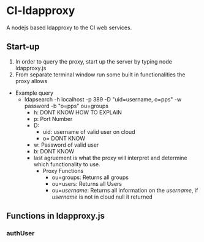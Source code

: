 # CI-ldapproxy
A nodejs based ldapproxy to the CI web services.


## Start-up
1. In order to query the proxy, start up the server by typing node ldapproxy.js
2. From separate terminal window run some built in functionalities the proxy allows
  * Example query
    * ldapsearch -h localhost -p 389 -D "uid=username, o=pps" -w password -b "o=pps" ou=groups
      - h: DONT KNOW HOW TO EXPLAIN
      - p: Port Number
      - D: 
        - uid: username of valid user on cloud
        - o= DONT KNOW 
      - w: Password of valid user
      - b: DONT KNOW
      - last agruement is what the proxy will interpret and determine which functionality to use.
        * Proxy Functions
          * ou=groups: Returns all groups
          * ou=users: Returns all Users
          * ou=_username_: Returns all information on the _username_, if _username_ is not in cloud null it returned 

## Functions in ldapproxy.js

### authUser

